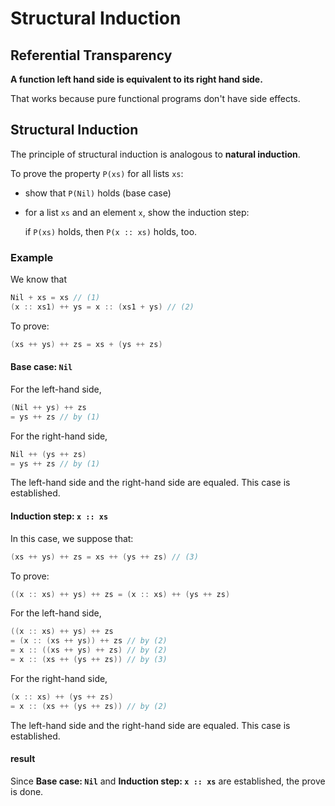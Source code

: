 # Structural Induction

## Referential Transparency

**A function left hand side is equivalent to its right hand side.**

That works because pure functional programs don't have side effects.

## Structural Induction

The principle of structural induction is analogous to **natural induction**.

To prove the property `P(xs)` for all lists `xs`:

- show that `P(Nil)` holds (base case)

- for a list `xs` and an element `x`, show the induction step:

  if `P(xs)` holds, then `P(x :: xs)` holds, too.

### Example

We know that

```scala
Nil + xs = xs // (1)
(x :: xs1) ++ ys = x :: (xs1 + ys) // (2)
```

To prove:

```scala
(xs ++ ys) ++ zs = xs + (ys ++ zs)
```

#### Base case: `Nil`

For the left-hand side,

```scala
(Nil ++ ys) ++ zs
= ys ++ zs // by (1)
```

For the right-hand side,

```scala
Nil ++ (ys ++ zs)
= ys ++ zs // by (1)
```

The left-hand side and the right-hand side are equaled. This case is established.

#### Induction step: `x :: xs`

In this case, we suppose that:

```scala
(xs ++ ys) ++ zs = xs ++ (ys ++ zs) // (3)
```

To prove:

```scala
((x :: xs) ++ ys) ++ zs = (x :: xs) ++ (ys ++ zs)
```

For the left-hand side,

```scala
((x :: xs) ++ ys) ++ zs
= (x :: (xs ++ ys)) ++ zs // by (2)
= x :: ((xs ++ ys) ++ zs) // by (2)
= x :: (xs ++ (ys ++ zs)) // by (3)
```

For the right-hand side,

```scala
(x :: xs) ++ (ys ++ zs)
= x :: (xs ++ (ys ++ zs)) // by (2)
```

The left-hand side and the right-hand side are equaled. This case is established.

#### result

Since **Base case: `Nil`** and **Induction step: `x :: xs`** are established, the prove is done.
